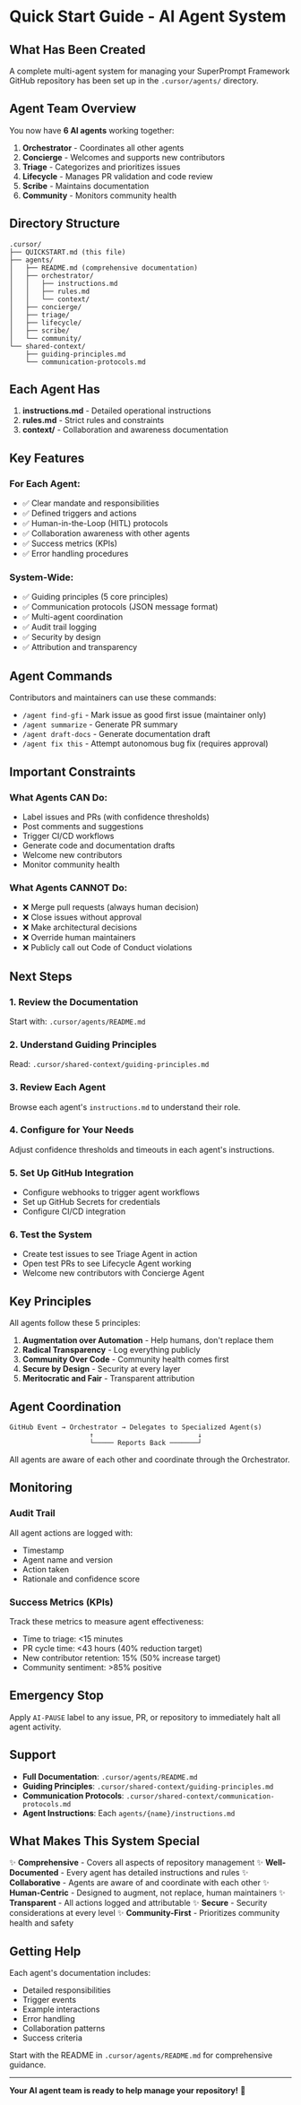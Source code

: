 # Quick Start Guide - AI Agent System

## What Has Been Created

A complete multi-agent system for managing your SuperPrompt Framework GitHub repository has been set up in the `.cursor/agents/` directory.

## Agent Team Overview

You now have **6 AI agents** working together:

1. **Orchestrator** - Coordinates all other agents
2. **Concierge** - Welcomes and supports new contributors
3. **Triage** - Categorizes and prioritizes issues
4. **Lifecycle** - Manages PR validation and code review
5. **Scribe** - Maintains documentation
6. **Community** - Monitors community health

## Directory Structure

```
.cursor/
├── QUICKSTART.md (this file)
├── agents/
│   ├── README.md (comprehensive documentation)
│   ├── orchestrator/
│   │   ├── instructions.md
│   │   ├── rules.md
│   │   └── context/
│   ├── concierge/
│   ├── triage/
│   ├── lifecycle/
│   ├── scribe/
│   └── community/
└── shared-context/
    ├── guiding-principles.md
    └── communication-protocols.md
```

## Each Agent Has

1. **instructions.md** - Detailed operational instructions
2. **rules.md** - Strict rules and constraints
3. **context/** - Collaboration and awareness documentation

## Key Features

### For Each Agent:
- ✅ Clear mandate and responsibilities
- ✅ Defined triggers and actions
- ✅ Human-in-the-Loop (HITL) protocols
- ✅ Collaboration awareness with other agents
- ✅ Success metrics (KPIs)
- ✅ Error handling procedures

### System-Wide:
- ✅ Guiding principles (5 core principles)
- ✅ Communication protocols (JSON message format)
- ✅ Multi-agent coordination
- ✅ Audit trail logging
- ✅ Security by design
- ✅ Attribution and transparency

## Agent Commands

Contributors and maintainers can use these commands:

- `/agent find-gfi` - Mark issue as good first issue (maintainer only)
- `/agent summarize` - Generate PR summary
- `/agent draft-docs` - Generate documentation draft
- `/agent fix this` - Attempt autonomous bug fix (requires approval)

## Important Constraints

### What Agents CAN Do:
- Label issues and PRs (with confidence thresholds)
- Post comments and suggestions
- Trigger CI/CD workflows
- Generate code and documentation drafts
- Welcome new contributors
- Monitor community health

### What Agents CANNOT Do:
- ❌ Merge pull requests (always human decision)
- ❌ Close issues without approval
- ❌ Make architectural decisions
- ❌ Override human maintainers
- ❌ Publicly call out Code of Conduct violations

## Next Steps

### 1. Review the Documentation
Start with: `.cursor/agents/README.md`

### 2. Understand Guiding Principles
Read: `.cursor/shared-context/guiding-principles.md`

### 3. Review Each Agent
Browse each agent's `instructions.md` to understand their role.

### 4. Configure for Your Needs
Adjust confidence thresholds and timeouts in each agent's instructions.

### 5. Set Up GitHub Integration
- Configure webhooks to trigger agent workflows
- Set up GitHub Secrets for credentials
- Configure CI/CD integration

### 6. Test the System
- Create test issues to see Triage Agent in action
- Open test PRs to see Lifecycle Agent working
- Welcome new contributors with Concierge Agent

## Key Principles

All agents follow these 5 principles:

1. **Augmentation over Automation** - Help humans, don't replace them
2. **Radical Transparency** - Log everything publicly
3. **Community Over Code** - Community health comes first
4. **Secure by Design** - Security at every layer
5. **Meritocratic and Fair** - Transparent attribution

## Agent Coordination

```
GitHub Event → Orchestrator → Delegates to Specialized Agent(s)
                    ↑                          ↓
                    └───── Reports Back ───────┘
```

All agents are aware of each other and coordinate through the Orchestrator.

## Monitoring

### Audit Trail
All agent actions are logged with:
- Timestamp
- Agent name and version
- Action taken
- Rationale and confidence score

### Success Metrics (KPIs)
Track these metrics to measure agent effectiveness:
- Time to triage: <15 minutes
- PR cycle time: <43 hours (40% reduction target)
- New contributor retention: 15% (50% increase target)
- Community sentiment: >85% positive

## Emergency Stop

Apply `AI-PAUSE` label to any issue, PR, or repository to immediately halt all agent activity.

## Support

- **Full Documentation**: `.cursor/agents/README.md`
- **Guiding Principles**: `.cursor/shared-context/guiding-principles.md`
- **Communication Protocols**: `.cursor/shared-context/communication-protocols.md`
- **Agent Instructions**: Each `agents/{name}/instructions.md`

## What Makes This System Special

✨ **Comprehensive** - Covers all aspects of repository management
✨ **Well-Documented** - Every agent has detailed instructions and rules
✨ **Collaborative** - Agents are aware of and coordinate with each other
✨ **Human-Centric** - Designed to augment, not replace, human maintainers
✨ **Transparent** - All actions logged and attributable
✨ **Secure** - Security considerations at every level
✨ **Community-First** - Prioritizes community health and safety

## Getting Help

Each agent's documentation includes:
- Detailed responsibilities
- Trigger events
- Example interactions
- Error handling
- Collaboration patterns
- Success criteria

Start with the README in `.cursor/agents/README.md` for comprehensive guidance.

---

**Your AI agent team is ready to help manage your repository!** 🚀
